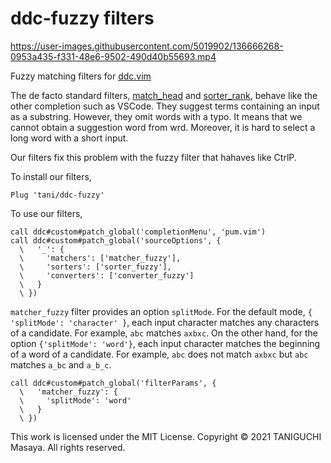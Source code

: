 # ddc-fuzzy filters

https://user-images.githubusercontent.com/5019902/136666268-0953a435-f331-48e6-9502-490d40b55693.mp4

Fuzzy matching filters for [ddc.vim](https://github.com/Shougo/ddc.vim)

The de facto standard filters,
[match_head](https://github.com/Shougo/ddc-match_head) and
[sorter_rank](https://github.com/Shougo/ddc-sorter_rank), behave like the other
completion such as VSCode. They suggest terms containing an input as a
substring. However, they omit words with a typo. It means that we cannot obtain
a suggestion word from wrd. Moreover, it is hard to select a long word with a
short input.

Our filters fix this problem with the fuzzy filter that hahaves like CtrlP.

To install our filters,

```viml
Plug 'tani/ddc-fuzzy'
```

To use our filters,

```viml
call ddc#custom#patch_global('completionMenu', 'pum.vim')
call ddc#custom#patch_global('sourceOptions', {
  \   '_': {
  \     'matchers': ['matcher_fuzzy'],
  \     'sorters': ['sorter_fuzzy'],
  \     'converters': ['converter_fuzzy']
  \   }
  \ })
```

`matcher_fuzzy` filter provides an option `splitMode`. For the default mode,
`{ 'splitMode': 'character' }`, each input character matches any characters of a
candidate. For example, `abc` matches `axbxc`. On the other hand, for the option
`{'splitMode': 'word'}`, each input character matches the beginning of a word of
a candidate. For example, `abc` does not match `axbxc` but `abc` matches `a_bc`
and `a_b_c`.

```viml
call ddc#custom#patch_global('filterParams', {
  \   'matcher_fuzzy': {
  \     'splitMode': 'word'
  \   }
  \ })
```

This work is licensed under the MIT License. Copyright &copy; 2021 TANIGUCHI
Masaya. All rights reserved.
